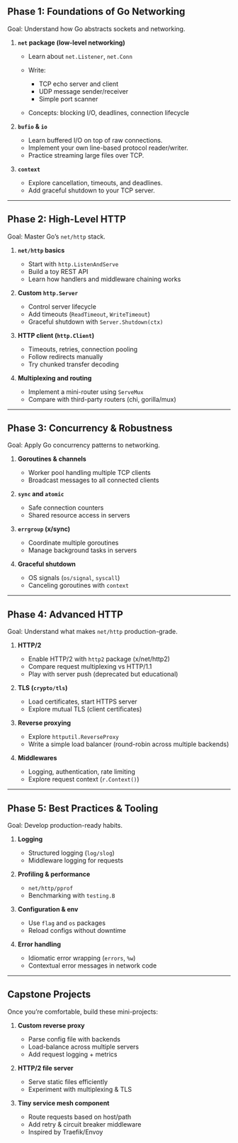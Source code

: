 ## Phase 1: Foundations of Go Networking

Goal: Understand how Go abstracts sockets and networking.

1. **`net` package (low-level networking)**

   * Learn about `net.Listener`, `net.Conn`
   * Write:

     * TCP echo server and client
     * UDP message sender/receiver
     * Simple port scanner
   * Concepts: blocking I/O, deadlines, connection lifecycle

2. **`bufio` & `io`**

   * Learn buffered I/O on top of raw connections.
   * Implement your own line-based protocol reader/writer.
   * Practice streaming large files over TCP.

3. **`context`**

   * Explore cancellation, timeouts, and deadlines.
   * Add graceful shutdown to your TCP server.

---

## Phase 2: High-Level HTTP

Goal: Master Go’s `net/http` stack.

1. **`net/http` basics**

   * Start with `http.ListenAndServe`
   * Build a toy REST API
   * Learn how handlers and middleware chaining works

2. **Custom `http.Server`**

   * Control server lifecycle
   * Add timeouts (`ReadTimeout`, `WriteTimeout`)
   * Graceful shutdown with `Server.Shutdown(ctx)`

3. **HTTP client (`http.Client`)**

   * Timeouts, retries, connection pooling
   * Follow redirects manually
   * Try chunked transfer decoding

4. **Multiplexing and routing**

   * Implement a mini-router using `ServeMux`
   * Compare with third-party routers (chi, gorilla/mux)

---

## Phase 3: Concurrency & Robustness

Goal: Apply Go concurrency patterns to networking.

1. **Goroutines & channels**

   * Worker pool handling multiple TCP clients
   * Broadcast messages to all connected clients

2. **`sync` and `atomic`**

   * Safe connection counters
   * Shared resource access in servers

3. **`errgroup` (x/sync)**

   * Coordinate multiple goroutines
   * Manage background tasks in servers

4. **Graceful shutdown**

   * OS signals (`os/signal`, `syscall`)
   * Canceling goroutines with `context`

---

## Phase 4: Advanced HTTP

Goal: Understand what makes `net/http` production-grade.

1. **HTTP/2**

   * Enable HTTP/2 with `http2` package (x/net/http2)
   * Compare request multiplexing vs HTTP/1.1
   * Play with server push (deprecated but educational)

2. **TLS (`crypto/tls`)**

   * Load certificates, start HTTPS server
   * Explore mutual TLS (client certificates)

3. **Reverse proxying**

   * Explore `httputil.ReverseProxy`
   * Write a simple load balancer (round-robin across multiple backends)

4. **Middlewares**

   * Logging, authentication, rate limiting
   * Explore request context (`r.Context()`)

---

## Phase 5: Best Practices & Tooling

Goal: Develop production-ready habits.

1. **Logging**

   * Structured logging (`log/slog`)
   * Middleware logging for requests

2. **Profiling & performance**

   * `net/http/pprof`
   * Benchmarking with `testing.B`

3. **Configuration & env**

   * Use `flag` and `os` packages
   * Reload configs without downtime

4. **Error handling**

   * Idiomatic error wrapping (`errors`, `%w`)
   * Contextual error messages in network code

---

## Capstone Projects

Once you’re comfortable, build these mini-projects:

1. **Custom reverse proxy**

   * Parse config file with backends
   * Load-balance across multiple servers
   * Add request logging + metrics

2. **HTTP/2 file server**

   * Serve static files efficiently
   * Experiment with multiplexing & TLS

3. **Tiny service mesh component**

   * Route requests based on host/path
   * Add retry & circuit breaker middleware
   * Inspired by Traefik/Envoy
